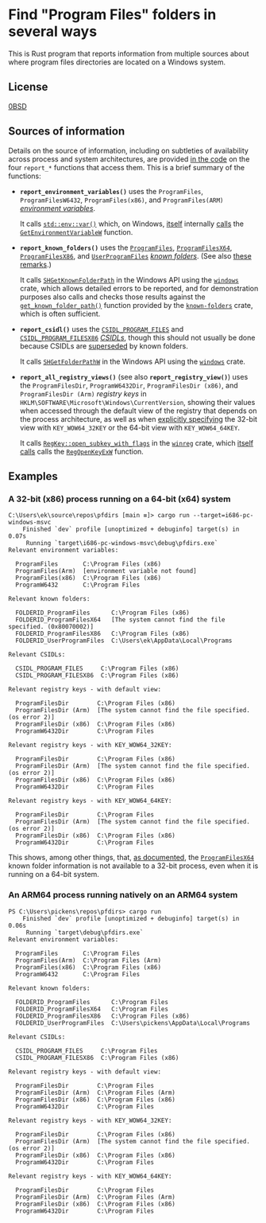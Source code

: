 # Find "Program Files" folders in several ways

This is Rust program that reports information from multiple sources about where program files directories are located on a Windows system.

## License

[0BSD](LICENSE)

## Sources of information

Details on the source of information, including on subtleties of availability across process and system architectures, are provided [in the code](`src/main.rs`) on the four `report_*` functions that access them. This is a brief summary of the functions:

- **`report_environment_variables()`** uses the `ProgramFiles`, `ProgramFilesW6432`, `ProgramFiles(x86)`, and `ProgramFiles(ARM)` [*environment variables*](https://learn.microsoft.com/en-us/windows/win32/winprog64/wow64-implementation-details#environment-variables).

  It calls [`std::env::var()`](https://doc.rust-lang.org/std/env/fn.var.html) which, on Windows, [itself](https://github.com/rust-lang/rust/blob/1.79.0/library/std/src/env.rs#L205-L272) internally [calls](https://github.com/rust-lang/rust/blob/129f3b9964af4d4a709d1383930ade12dfe7c081/library/std/src/sys/pal/windows/os.rs#L296-L303) the [`GetEnvironmentVariableW`](https://learn.microsoft.com/en-us/windows/win32/api/processenv/nf-processenv-getenvironmentvariablew) function.

- **`report_known_folders()`** uses the [`ProgramFiles`](https://learn.microsoft.com/en-us/windows/win32/shell/knownfolderid#FOLDERID_ProgramFiles), [`ProgramFilesX64`](https://learn.microsoft.com/en-us/windows/win32/shell/knownfolderid#FOLDERID_ProgramFilesX64), [`ProgramFilesX86`](https://learn.microsoft.com/en-us/windows/win32/shell/knownfolderid#FOLDERID_ProgramFilesX86), and [`UserProgramFiles`](https://learn.microsoft.com/en-us/windows/win32/shell/knownfolderid#FOLDERID_UserProgramFiles) [*known folders*](https://learn.microsoft.com/en-us/windows/win32/shell/known-folders). (See also [these remarks](https://learn.microsoft.com/en-us/windows/win32/shell/knownfolderid#remarks).)

  It calls [`SHGetKnownFolderPath`](https://learn.microsoft.com/en-us/windows/win32/api/shlobj_core/nf-shlobj_core-shgetknownfolderpath) in the Windows API using the [`windows`](https://crates.io/crates/known-folders) crate, which allows detailed errors to be reported, and for demonstration purposes also calls and checks those results against the [`get_known_folder_path()`](https://docs.rs/known-folders/1.1.0/known_folders/fn.get_known_folder_path.html) function provided by the [`known-folders`](https://crates.io/crates/known-folders) crate, which is often sufficient.

- **`report_csidl()`** uses the [`CSIDL_PROGRAM_FILES`](https://learn.microsoft.com/en-us/windows/win32/shell/csidl#CSIDL_PROGRAM_FILES) and [`CSIDL_PROGRAM_FILESX86`](https://learn.microsoft.com/en-us/windows/win32/shell/csidl#CSIDL_PROGRAM_FILESX86) [*CSIDLs*](https://learn.microsoft.com/en-us/windows/win32/shell/csidl), though this should not usually be done because CSIDLs are [superseded](https://learn.microsoft.com/en-us/windows/win32/shell/csidl#remarks) by known folders.

  It calls [`SHGetFolderPathW`](https://learn.microsoft.com/en-us/windows/win32/api/shlobj_core/nf-shlobj_core-shgetfolderpathw) in the Windows API using the [`windows`](https://crates.io/crates/known-folders) crate.

- **`report_all_registry_views()`** (see also **`report_registry_view()`**) uses the `ProgramFilesDir`, `ProgramW6432Dir`, `ProgramFilesDir (x86)`, and `ProgramFilesDir (Arm)` *registry keys* in `HKLM\SOFTWARE\Microsoft\Windows\CurrentVersion`, showing their values when accessed through the default view of the registry that depends on the process architecture, as well as when [explicitly specifying](https://learn.microsoft.com/en-us/windows/win32/winprog64/accessing-an-alternate-registry-view) the 32-bit view with `KEY_WOW64_32KEY` or the 64-bit view with `KEY_WOW64_64KEY`.

  It calls [`RegKey::open_subkey_with_flags`](https://docs.rs/winreg/0.52.0/winreg/reg_key/struct.RegKey.html#method.open_subkey_with_flags) in the [`winreg`](https://crates.io/crates/winreg) crate, which [itself calls](https://docs.rs/winreg/0.52.0/src/winreg/reg_key.rs.html#164-177) calls the [`RegOpenKeyExW`](https://learn.microsoft.com/en-us/windows/win32/api/winreg/nf-winreg-regopenkeyexw) function.

## Examples

### A 32-bit (x86) process running on a 64-bit (x64) system

```text
C:\Users\ek\source\repos\pfdirs [main ≡]> cargo run --target=i686-pc-windows-msvc
    Finished `dev` profile [unoptimized + debuginfo] target(s) in 0.07s
     Running `target\i686-pc-windows-msvc\debug\pfdirs.exe`
Relevant environment variables:

  ProgramFiles       C:\Program Files (x86)
  ProgramFiles(Arm)  [environment variable not found]
  ProgramFiles(x86)  C:\Program Files (x86)
  ProgramW6432       C:\Program Files

Relevant known folders:

  FOLDERID_ProgramFiles      C:\Program Files (x86)
  FOLDERID_ProgramFilesX64   [The system cannot find the file specified. (0x80070002)]
  FOLDERID_ProgramFilesX86   C:\Program Files (x86)
  FOLDERID_UserProgramFiles  C:\Users\ek\AppData\Local\Programs

Relevant CSIDLs:

  CSIDL_PROGRAM_FILES     C:\Program Files (x86)
  CSIDL_PROGRAM_FILESX86  C:\Program Files (x86)

Relevant registry keys - with default view:

  ProgramFilesDir        C:\Program Files (x86)
  ProgramFilesDir (Arm)  [The system cannot find the file specified. (os error 2)]
  ProgramFilesDir (x86)  C:\Program Files (x86)
  ProgramW6432Dir        C:\Program Files

Relevant registry keys - with KEY_WOW64_32KEY:

  ProgramFilesDir        C:\Program Files (x86)
  ProgramFilesDir (Arm)  [The system cannot find the file specified. (os error 2)]
  ProgramFilesDir (x86)  C:\Program Files (x86)
  ProgramW6432Dir        C:\Program Files

Relevant registry keys - with KEY_WOW64_64KEY:

  ProgramFilesDir        C:\Program Files
  ProgramFilesDir (Arm)  [The system cannot find the file specified. (os error 2)]
  ProgramFilesDir (x86)  C:\Program Files (x86)
  ProgramW6432Dir        C:\Program Files
```

This shows, among other things, that, [as documented](https://learn.microsoft.com/en-us/windows/win32/shell/knownfolderid#remarks), the [`ProgramFilesX64`](https://learn.microsoft.com/en-us/windows/win32/shell/knownfolderid#FOLDERID_ProgramFilesX64) known folder information is not available to a 32-bit process, even when it is running on a 64-bit system.

### An ARM64 process running natively on an ARM64 system

```text
PS C:\Users\pickens\repos\pfdirs> cargo run
    Finished `dev` profile [unoptimized + debuginfo] target(s) in 0.06s
     Running `target\debug\pfdirs.exe`
Relevant environment variables:

  ProgramFiles       C:\Program Files
  ProgramFiles(Arm)  C:\Program Files (Arm)
  ProgramFiles(x86)  C:\Program Files (x86)
  ProgramW6432       C:\Program Files

Relevant known folders:

  FOLDERID_ProgramFiles      C:\Program Files
  FOLDERID_ProgramFilesX64   C:\Program Files
  FOLDERID_ProgramFilesX86   C:\Program Files (x86)
  FOLDERID_UserProgramFiles  C:\Users\pickens\AppData\Local\Programs

Relevant CSIDLs:

  CSIDL_PROGRAM_FILES     C:\Program Files
  CSIDL_PROGRAM_FILESX86  C:\Program Files (x86)

Relevant registry keys - with default view:

  ProgramFilesDir        C:\Program Files
  ProgramFilesDir (Arm)  C:\Program Files (Arm)
  ProgramFilesDir (x86)  C:\Program Files (x86)
  ProgramW6432Dir        C:\Program Files

Relevant registry keys - with KEY_WOW64_32KEY:

  ProgramFilesDir        C:\Program Files (x86)
  ProgramFilesDir (Arm)  [The system cannot find the file specified. (os error 2)]
  ProgramFilesDir (x86)  C:\Program Files (x86)
  ProgramW6432Dir        C:\Program Files

Relevant registry keys - with KEY_WOW64_64KEY:

  ProgramFilesDir        C:\Program Files
  ProgramFilesDir (Arm)  C:\Program Files (Arm)
  ProgramFilesDir (x86)  C:\Program Files (x86)
  ProgramW6432Dir        C:\Program Files
```
